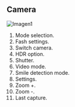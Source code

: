 ## Camera

![Imagen1](http://static.energysistem.com/images/manuals/39594/53738e5448727.jpg)

1. Mode selection.
2. Fash settings.
3. Switch camera.
4. HDR option.
5. Shutter.
6. Video mode.
7. Smile detection mode.
8. Settings.
9. Zoom +.
10. Zoom -.
11. Last capture.
